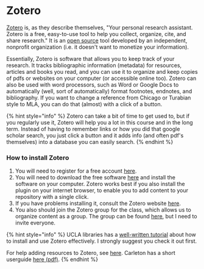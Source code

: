 # Zotero

[Zotero](https://www.zotero.org) is, as they describe themselves, "Your personal research assistant. Zotero is a free, easy-to-use tool to help you collect, organize, cite, and share research." It is an [open source](https://github.com/zotero) tool developed by an independent, nonprofit organization (i.e. it doesn't want to monetize your information).&#x20;

Essentially, Zotero is software that allows you to keep track of your research. It tracks bibliographic information (metadata) for resources, articles and books you read, and you can use it to organize and keep copies of pdfs or websites on your computer (or accessible online too). Zotero can also be used with word processors, such as Word or Google Docs to automatically (well, sort of automatically) format footnotes, endnotes, and bibliography. If you want to change a reference from Chicago or Turabian style to MLA, you can do that (almost) with a click of a button.&#x20;

{% hint style="info" %}
Zotero can take a bit of time to get used to, but if you regularly use it, Zotero will help you a lot in this course and in the long term. Instead of having to remember links or how you did that google scholar search, you just click a button and it adds info (and often pdf's themselves) into a database you can easily search.&#x20;
{% endhint %}

### How to install Zotero

1. You will need to register for a free account [here](https://www.zotero.org/user/register).
2. You will need to download the free software [here](https://www.zotero.org/download/) and install the software on your computer. Zotero works best if you also install the plugin on your internet browser, to enable you to add content to your repository with a single click.
3. If you have problems installing it, consult the Zotero website [here](https://www.zotero.org/support/installation).&#x20;
4. You also should join the Zotero group for the class, which allows us to organize content as a group. The group can be found [here](https://www.zotero.org/groups/2483102/making\_the\_middleages), but I need to invite everyone.

{% hint style="info" %}
UCLA libraries has a [well-written tutorial](https://uclalibrary.github.io/slides/tutorial-zotero-intro.html#/) about how to install and use Zotero effectively. I strongly suggest you check it out first.&#x20;

For help adding resources to Zotero, see [here](https://www.zotero.org/support/getting\_stuff\_into\_your\_library). Carleton has a short userguide [here (pdf)](https://library.carleton.ca/sites/default/files/help/zotero%20guide.pdf).
{% endhint %}

